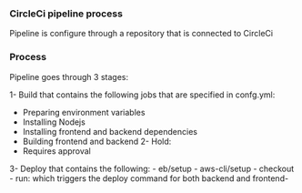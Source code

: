 
### CircleCi pipeline process

Pipeline is configure through a repository that is connected to CircleCi

### Process

Pipeline goes through 3 stages: 

1- Build that contains the following jobs that are specified in confg.yml:
   - Preparing environment variables 
   - Installing Nodejs
   - Installing frontend and backend dependencies
   - Building frontend and backend
2- Hold: 
   - Requires approval 

3- Deploy that contains the following:
     - eb/setup
     - aws-cli/setup
     - checkout
     - run: which triggers the deploy command for both backend and frontend-
         